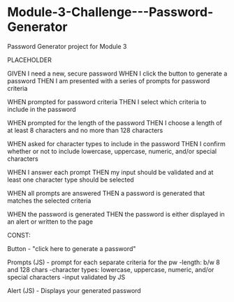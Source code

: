 # Module-3-Challenge---Password-Generator
Password Generator project for Module 3

PLACEHOLDER

GIVEN I need a new, secure password
WHEN I click the button to generate a password
THEN I am presented with a series of prompts for password criteria

WHEN prompted for password criteria
THEN I select which criteria to include in the password

WHEN prompted for the length of the password
THEN I choose a length of at least 8 characters and no more than 128 characters

WHEN asked for character types to include in the password
THEN I confirm whether or not to include lowercase, uppercase, numeric, and/or special characters

WHEN I answer each prompt
THEN my input should be validated and at least one character type should be selected

WHEN all prompts are answered
THEN a password is generated that matches the selected criteria

WHEN the password is generated
THEN the password is either displayed in an alert or written to the page

CONST:

Button - "click here to generate a password"

Prompts (JS) - prompt for each separate criteria for the pw
	-length: b/w 8 and 128 chars
	-character types: lowercase, uppercase, numeric, and/or special characters
		-input validated by JS

Alert (JS) - Displays your generated password